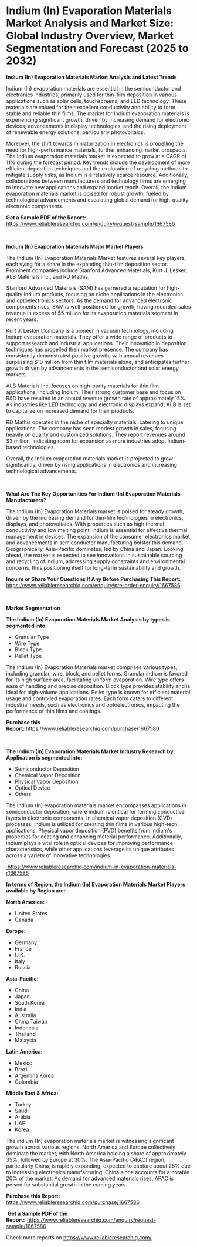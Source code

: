 <p><h1>Indium (In) Evaporation Materials Market Analysis and Market Size: Global Industry Overview, Market Segmentation and Forecast (2025 to 2032)</h1></p><p><strong>Indium (In) Evaporation Materials Market Analysis and Latest Trends</strong></p>
<p><p>Indium (In) evaporation materials are essential in the semiconductor and electronics industries, primarily used for thin-film deposition in various applications such as solar cells, touchscreens, and LED technology. These materials are valued for their excellent conductivity and ability to form stable and reliable thin films. The market for Indium evaporation materials is experiencing significant growth, driven by increasing demand for electronic devices, advancements in display technologies, and the rising deployment of renewable energy solutions, particularly photovoltaics.</p><p>Moreover, the shift towards miniaturization in electronics is propelling the need for high-performance materials, further enhancing market prospects. The Indium evaporation materials market is expected to grow at a CAGR of 11% during the forecast period. Key trends include the development of more efficient deposition techniques and the exploration of recycling methods to mitigate supply risks, as Indium is a relatively scarce resource. Additionally, collaborations between manufacturers and technology firms are emerging to innovate new applications and expand market reach. Overall, the Indium evaporation materials market is poised for robust growth, fueled by technological advancements and escalating global demand for high-quality electronic components.</p></p>
<p><strong>Get a Sample PDF of the Report:&nbsp;</strong> <a href="https://www.reliableresearchiq.com/enquiry/request-sample/1667586?utm_campaign=2209&utm_medium=2&utm_source=Github&utm_content=ia&utm_term=02022025&utm_id=indium-in-evaporation-materials">https://www.reliableresearchiq.com/enquiry/request-sample/1667586</a></p>
<p>&nbsp;</p>
<p><strong>Indium (In) Evaporation Materials Major Market Players</strong></p>
<p><p>The Indium (In) Evaporation Materials Market features several key players, each vying for a share in the expanding thin-film deposition sector. Prominent companies include Stanford Advanced Materials, Kurt J. Lesker, ALB Materials Inc., and RD Mathis.</p><p>Stanford Advanced Materials (SAM) has garnered a reputation for high-quality Indium products, focusing on niche applications in the electronics and optoelectronics sectors. As the demand for advanced electronic components rises, SAM is well-positioned for growth, having recorded sales revenue in excess of $5 million for its evaporation materials segment in recent years.</p><p>Kurt J. Lesker Company is a pioneer in vacuum technology, including Indium evaporation materials. They offer a wide range of products to support research and industrial applications. Their innovation in deposition techniques has propelled their market presence. The company has consistently demonstrated positive growth, with annual revenues surpassing $10 million from thin film materials alone, and anticipates further growth driven by advancements in the semiconductor and solar energy markets.</p><p>ALB Materials Inc. focuses on high-purity materials for thin film applications, including Indium. Their strong customer base and focus on R&D have resulted in an annual revenue growth rate of approximately 15%. As industries like LED technology and electronic displays expand, ALB is set to capitalize on increased demand for their products.</p><p>RD Mathis operates in the niche of specialty materials, catering to unique applications. The company has seen modest growth in sales, focusing heavily on quality and customized solutions. They report revenues around $3 million, indicating room for expansion as more industries adopt Indium-based technologies.</p><p>Overall, the Indium evaporation materials market is projected to grow significantly, driven by rising applications in electronics and increasing technological advancements.</p></p>
<p>&nbsp;</p>
<p><strong>What Are The Key Opportunities For Indium (In) Evaporation Materials Manufacturers?</strong></p>
<p><p>The Indium (In) Evaporation Materials market is poised for steady growth, driven by the increasing demand for thin-film technologies in electronics, displays, and photovoltaics. With properties such as high thermal conductivity and low melting point, indium is essential for effective thermal management in devices. The expansion of the consumer electronics market and advancements in semiconductor manufacturing bolster this demand. Geographically, Asia-Pacific dominates, led by China and Japan. Looking ahead, the market is expected to see innovations in sustainable sourcing and recycling of indium, addressing supply constraints and environmental concerns, thus positioning itself for long-term sustainability and growth.</p></p>
<p><strong>Inquire or Share Your Questions If Any Before Purchasing This Report:</strong> <a href="https://www.reliableresearchiq.com/enquiry/pre-order-enquiry/1667586?utm_campaign=2209&utm_medium=2&utm_source=Github&utm_content=ia&utm_term=02022025&utm_id=indium-in-evaporation-materials">https://www.reliableresearchiq.com/enquiry/pre-order-enquiry/1667586</a></p>
<p>&nbsp;</p>
<p><strong>Market Segmentation</strong></p>
<p><strong>The Indium (In) Evaporation Materials Market Analysis by types is segmented into:</strong></p>
<p><ul><li>Granular Type</li><li>Wire Type</li><li>Block Type</li><li>Pellet Type</li></ul></p>
<p><p>The Indium (In) Evaporation Materials market comprises various types, including granular, wire, block, and pellet forms. Granular indium is favored for its high surface area, facilitating uniform evaporation. Wire type offers ease of handling and precise deposition. Block type provides stability and is ideal for high-volume applications. Pellet type is known for efficient material usage and controlled evaporation rates. Each form caters to different industrial needs, such as electronics and optoelectronics, impacting the performance of thin films and coatings.</p></p>
<p><strong>Purchase this Report:&nbsp;</strong><a href="https://www.reliableresearchiq.com/purchase/1667586?utm_campaign=2209&utm_medium=2&utm_source=Github&utm_content=ia&utm_term=02022025&utm_id=indium-in-evaporation-materials">https://www.reliableresearchiq.com/purchase/1667586</a></p>
<p>&nbsp;</p>
<p><strong>The Indium (In) Evaporation Materials Market Industry Research by Application is segmented into:</strong></p>
<p><ul><li>Semiconductor Deposition</li><li>Chemical Vapor Deposition</li><li>Physical Vapor Deposition</li><li>Optical Device</li><li>Others</li></ul></p>
<p><p>The Indium (In) evaporation materials market encompasses applications in semiconductor deposition, where indium is critical for forming conductive layers in electronic components. In chemical vapor deposition (CVD) processes, indium is utilized for creating thin films in various high-tech applications. Physical vapor deposition (PVD) benefits from indium's properties for coating and enhancing material performance. Additionally, indium plays a vital role in optical devices for improving performance characteristics, while other applications leverage its unique attributes across a variety of innovative technologies.</p></p>
<p><a href="https://www.reliableresearchiq.com/indium-in-evaporation-materials-r1667586?utm_campaign=2209&utm_medium=2&utm_source=Github&utm_content=ia&utm_term=02022025&utm_id=indium-in-evaporation-materials">&nbsp;https://www.reliableresearchiq.com/indium-in-evaporation-materials-r1667586</a></p>
<p><strong>In terms of Region, the Indium (In) Evaporation Materials Market Players available by Region are:</strong></p>
<p>
    <p> <strong> North America: </strong>
        <ul>
            <li>United States</li>
            <li>Canada</li>
        </ul>
        </p> 
    <p> <strong> Europe: </strong>
        <ul>
            <li>Germany</li>
            <li>France</li>
            <li>U.K.</li>
            <li>Italy</li>
            <li>Russia</li>
        </ul>
        </p> 
    <p> <strong> Asia-Pacific: </strong>
        <ul>
            <li>China</li>
            <li>Japan</li>
            <li>South Korea</li>
            <li>India</li>
            <li>Australia</li>
            <li>China Taiwan</li>
            <li>Indonesia</li>
            <li>Thailand</li>
            <li>Malaysia</li>
        </ul>
        </p> 
    <p> <strong> Latin America: </strong>
        <ul>
            <li>Mexico</li>
            <li>Brazil</li>
            <li>Argentina Korea</li>
            <li>Colombia</li>
        </ul>
        </p> 
    <p> <strong> Middle East & Africa: </strong>
        <ul>
            <li>Turkey</li>
            <li>Saudi</li>
            <li>Arabia</li>
            <li>UAE</li>
            <li>Korea</li>
        </ul>
    </p>
    </p>
<p><p>The indium (In) evaporation materials market is witnessing significant growth across various regions. North America and Europe collectively dominate the market, with North America holding a share of approximately 35%, followed by Europe at 30%. The Asia-Pacific (APAC) region, particularly China, is rapidly expanding, expected to capture about 25% due to increasing electronics manufacturing. China alone accounts for a notable 20% of the market. As demand for advanced materials rises, APAC is poised for substantial growth in the coming years.</p></p>
<p><strong>Purchase this Report: </strong><a href="https://www.reliableresearchiq.com/purchase/1667586?utm_campaign=2209&utm_medium=2&utm_source=Github&utm_content=ia&utm_term=02022025&utm_id=indium-in-evaporation-materials">https://www.reliableresearchiq.com/purchase/1667586</a></p>
<p>&nbsp;<strong>Get a Sample PDF of the Report:&nbsp;&nbsp;</strong><a href="https://www.reliableresearchiq.com/enquiry/request-sample/1667586?utm_campaign=2209&utm_medium=2&utm_source=Github&utm_content=ia&utm_term=02022025&utm_id=indium-in-evaporation-materials">https://www.reliableresearchiq.com/enquiry/request-sample/1667586</a></p>
<p><strong></strong></p>
<p>Check more reports on <a href="https://www.reliableresearchiq.com/?utm_campaign=2209&utm_medium=2&utm_source=Github&utm_content=ia&utm_term=02022025&utm_id=indium-in-evaporation-materials">https://www.reliableresearchiq.com/</a></p>